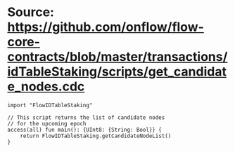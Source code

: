 # Source: https://github.com/onflow/flow-core-contracts/blob/master/transactions/idTableStaking/scripts/get_candidate_nodes.cdc

```
import "FlowIDTableStaking"

// This script returns the list of candidate nodes
// for the upcoming epoch
access(all) fun main(): {UInt8: {String: Bool}} {
    return FlowIDTableStaking.getCandidateNodeList()
}
```